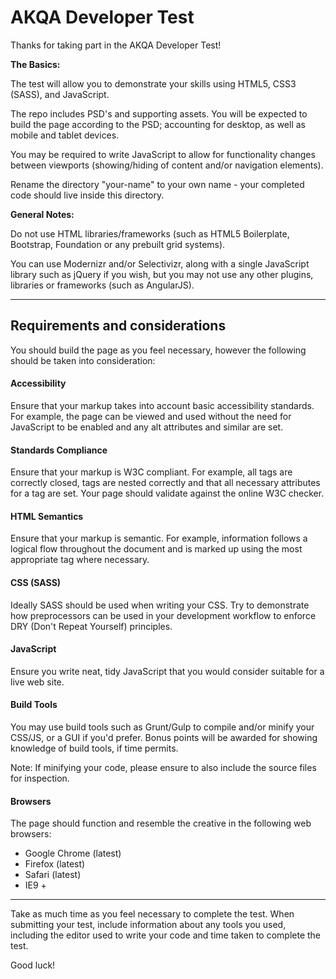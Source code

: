 AKQA Developer Test
===================

Thanks for taking part in the AKQA Developer Test!

**The Basics:**

The test will allow you to demonstrate your skills using HTML5, CSS3 (SASS), and JavaScript.

The repo includes PSD's and supporting assets. You will be expected to build the page according to the PSD; accounting for desktop, as well as mobile and tablet devices.

You may be required to write JavaScript to allow for functionality changes between viewports (showing/hiding of content and/or navigation elements).

Rename the directory "your-name" to your own name - your completed code should live inside this directory.

**General Notes:**

Do not use HTML libraries/frameworks (such as HTML5 Boilerplate, Bootstrap, Foundation or any prebuilt grid systems).

You can use Modernizr and/or Selectivizr, along with a single JavaScript library such as jQuery if you wish, but you may not use any other plugins, libraries or frameworks (such as AngularJS).

----------

Requirements and considerations
-------

You should build the page as you feel necessary, however the following should be taken into consideration:

#### Accessibility

Ensure that your markup takes into account basic accessibility standards. For example, the page can be viewed and used without the need for JavaScript to be enabled and any alt attributes and similar are set.

####	Standards Compliance

Ensure that your markup is W3C compliant. For example, all tags are correctly closed, tags are nested correctly and that all necessary attributes for a tag are set. Your page should validate against the online W3C checker.

####	HTML Semantics

Ensure that your markup is semantic. For example, information follows a logical flow throughout the document and is marked up using the most appropriate tag where necessary.

####	CSS (SASS)

Ideally SASS should be used when writing your CSS. Try to demonstrate how preprocessors can be used in your development workflow to enforce DRY (Don't Repeat Yourself) principles.

####	JavaScript

Ensure you write neat, tidy JavaScript that you would consider suitable for a live web site.

####	Build Tools

You may use build tools such as Grunt/Gulp to compile and/or minify your CSS/JS, or a GUI if you'd prefer.
Bonus points will be awarded for showing knowledge of build tools, if time permits.

Note: If minifying your code, please ensure to also include the source files for inspection.

####	Browsers

The page should function and resemble the creative in the following web browsers:

*	Google Chrome (latest)
*	Firefox (latest)
*	Safari (latest)
*	IE9 +

----------

Take as much time as you feel necessary to complete the test. When submitting your test, include information about any tools you used, including the editor used to write your code and time taken to complete the test.

Good luck!